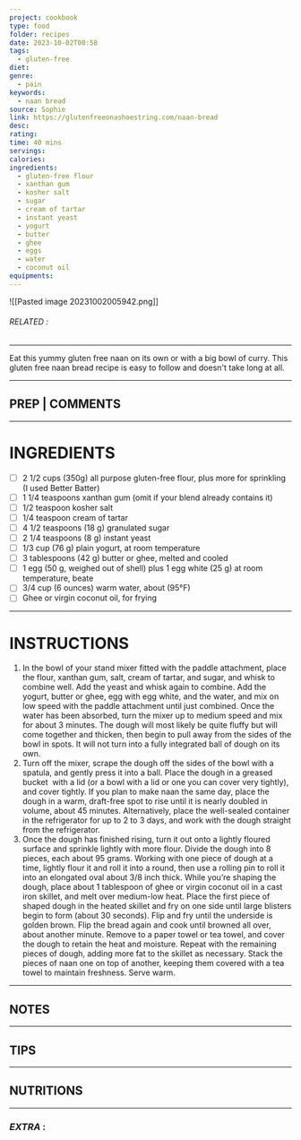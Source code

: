 ```yaml
---
project: cookbook
type: food
folder: recipes
date: 2023-10-02T00:58
tags:
  - gluten-free
diet: 
genre:
  - pain
keywords:
  - naan bread
source: Sophie
link: https://glutenfreeonashoestring.com/naan-bread
desc: 
rating: 
time: 40 mins
servings: 
calories: 
ingredients:
  - gluten-free flour
  - xanthan gum
  - kosher salt
  - sugar
  - cream of tartar
  - instant yeast
  - yogurt
  - butter
  - ghee
  - eggs
  - water
  - coconut oil
equipments:
---
```


![[Pasted image 20231002005942.png]]
###### *RELATED* : 
---
Eat this yummy gluten free naan on its own or with a big bowl of curry. This gluten free naan bread recipe is easy to follow and doesn't take long at all.

---
## PREP | COMMENTS



---
# INGREDIENTS

- [ ] 2 1/2 cups (350g) all purpose gluten-free flour, plus more for sprinkling (I used Better Batter)
- [ ] 1 1/4 teaspoons xanthan gum (omit if your blend already contains it)
- [ ] 1/2 teaspoon kosher salt
- [ ] 1/4 teaspoon cream of tartar
- [ ] 4 1/2 teaspoons (18 g) granulated sugar
- [ ] 2 1/4 teaspoons (8 g) instant yeast
- [ ] 1/3 cup (76 g) plain yogurt, at room temperature
- [ ] 3 tablespoons (42 g) butter or ghee, melted and cooled
- [ ] 1 egg (50 g, weighed out of shell) plus 1 egg white (25 g) at room temperature, beate
- [ ] 3/4 cup (6 ounces) warm water, about (95°F)
- [ ] Ghee or virgin coconut oil, for frying

---
# INSTRUCTIONS

1. In the bowl of your stand mixer fitted with the paddle attachment, place the flour, xanthan gum, salt, cream of tartar, and sugar, and whisk to combine well. Add the yeast and whisk again to combine. Add the yogurt, butter or ghee, egg with egg white, and the water, and mix on low speed with the paddle attachment until just combined. Once the water has been absorbed, turn the mixer up to medium speed and mix for about 3 minutes. The dough will most likely be quite fluffy but will come together and thicken, then begin to pull away from the sides of the bowl in spots. It will not turn into a fully integrated ball of dough on its own.
2. Turn off the mixer, scrape the dough off the sides of the bowl with a spatula, and gently press it into a ball. Place the dough in a greased bucket  with a lid (or a bowl with a lid or one you can cover very tightly), and cover tightly. If you plan to make naan the same day, place the dough in a warm, draft-free spot to rise until it is nearly doubled in volume, about 45 minutes. Alternatively, place the well-sealed container in the refrigerator for up to 2 to 3 days, and work with the dough straight from the refrigerator.
3. Once the dough has finished rising, turn it out onto a lightly floured surface and sprinkle lightly with more flour. Divide the dough into 8 pieces, each about 95 grams. Working with one piece of dough at a time, lightly flour it and roll it into a round, then use a rolling pin to roll it into an elongated oval about 3/8 inch thick. While you’re shaping the dough, place about 1 tablespoon of ghee or virgin coconut oil in a cast iron skillet, and melt over medium-low heat. Place the first piece of shaped dough in the heated skillet and fry on one side until large blisters begin to form (about 30 seconds). Flip and fry until the underside is golden brown. Flip the bread again and cook until browned all over, about another minute. Remove to a paper towel or tea towel, and cover the dough to retain the heat and moisture. Repeat with the remaining pieces of dough, adding more fat to the skillet as necessary. Stack the pieces of naan one on top of another, keeping them covered with a tea towel to maintain freshness. Serve warm.

---
## NOTES



---
## TIPS



---
## NUTRITIONS



---
### *EXTRA* :




